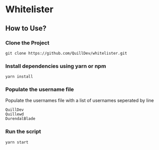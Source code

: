 # Whitelister
## How to Use?
### Clone the Project
```git clone https://github.com/QuillDev/whitelister.git```
### Install dependencies using yarn or npm
```yarn install```
### Populate the username file
Populate the usernames file with a list of usernames seperated by line
```
QuillDev
Quillewd
DurendalBlade
```
### Run the script
```yarn start```